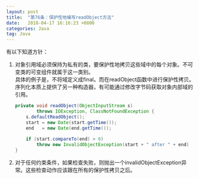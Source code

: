 ```yaml
---
layout: post
title:  "第76条：保护性地编写readObject方法"
date:   2018-04-17 16:16:23 +0800
categories: Java
tag: Java
---
```



有以下知道方针：
1. 对象引用域必须保持为私有的类，要保护性地拷贝这些域中的每个对象。不可变类的可变组件就属于这一类别。  
    具体的例子是，不将域定义成final。而在readObject函数中进行保护性拷贝。序列化本质上提供了另一种构造器，有可能通过修改字节码获取对象内部域的引用。
    ```java
    private void readObject(ObjectInputStream s)
            throws IOException, ClassNotFoundException {
        s.defaultReadObject();
        start = new Date(start.getTime());
        end   = new Date(end.getTime());
        
        if (start.compareTo(end) > 0)
            throw new InvalidObjectException(start + " after " + end)
    }
    ```
2. 对于任何约束条件，如果检查失败，则抛出一个invalidObjectException异常。这些检查动作应该跟在所有的保护性拷贝之后。